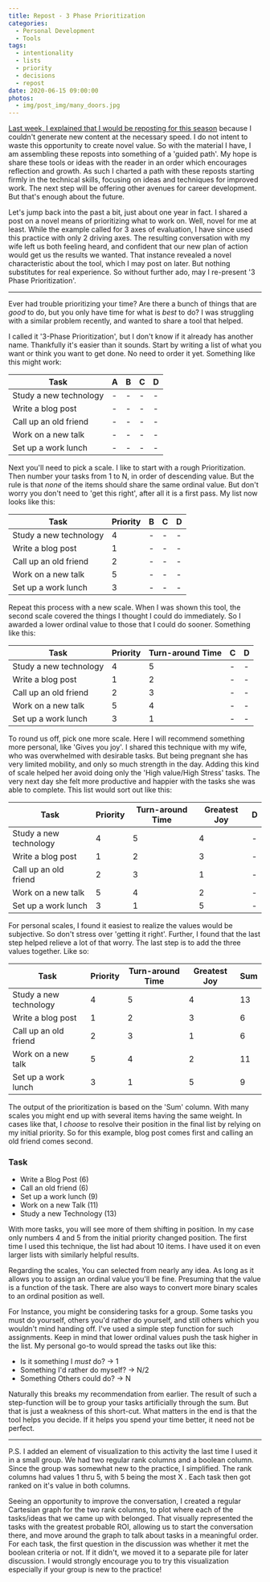 ```yaml
---
title: Repost - 3 Phase Prioritization
categories:
  - Personal Development
  - Tools
tags:
  - intentionality
  - lists
  - priority
  - decisions
  - repost
date: 2020-06-15 09:00:00
photos:
  - img/post_img/many_doors.jpg
---
```


[Last week, I explained that I would be reposting for this season](/2020/06/09/repost-code-read-more-than-written/) because I couldn't generate new content at the necessary speed. I do not intent to waste this opportunity to create novel value. So with the material I have, I am assembling these reposts into something of a 'guided path'. My hope is share these tools or ideas with the reader in an order which encourages reflection and growth. As such I charted a path with these reposts starting firmly in the technical skills, focusing on ideas and techniques for improved work. The next step will be offering other avenues for career development. But that's enough about the future.

Let's jump back into the past a bit, just about one year in fact. I shared a post on a novel means of prioritizing what to work on. Well, novel for me at least. While the example called for 3 axes of evaluation, I have since used this practice with only 2 driving axes. The resulting conversation with my wife left us both feeling heard, and confident that our new plan of action would get us the results we wanted. That instance revealed a novel characteristic about the tool, which I may post on later. But nothing substitutes for real experience. So without further ado, may I re-present '3 Phase Prioritization'.

---

Ever had trouble prioritizing your time? Are there a bunch of things that are _good_ to do, but you only have time for what is _best_ to do? I was struggling with a similar problem recently, and wanted to share a tool that helped.

I called it '3-Phase Prioritization', but I don't know if it already has another name. Thankfully it's easier than it sounds. Start by writing a list of what you want or think you want to get done. No need to order it yet. Something like this might work:

| Task                   | A   | B   | C   | D   |
| ---------------------- | --- | --- | --- | --- |
| Study a new technology | -   | -   | -   | -   |
| Write a blog post      | -   | -   | -   | -   |
| Call up an old friend  | -   | -   | -   | -   |
| Work on a new talk     | -   | -   | -   | -   |
| Set up a work lunch    | -   | -   | -   | -   |

Next you'll need to pick a scale. I like to start with a rough Prioritization. Then number your tasks from 1 to N, in order of descending value. But the rule is that _none_ of the items should share the same ordinal value. But don't worry you don't need to 'get this right', after all it is a first pass. My list now looks like this:

| Task                   | Priority | B   | C   | D   |
| ---------------------- | -------- | --- | --- | --- |
| Study a new technology | 4        | -   | -   | -   |
| Write a blog post      | 1        | -   | -   | -   |
| Call up an old friend  | 2        | -   | -   | -   |
| Work on a new talk     | 5        | -   | -   | -   |
| Set up a work lunch    | 3        | -   | -   | -   |

Repeat this process with a new scale. When I was shown this tool, the second scale covered the things I thought I could do immediately. So I awarded a lower ordinal value to those that I could do sooner. Something like this:

| Task                   | Priority | Turn-around Time | C   | D   |
| ---------------------- | -------- | ---------------- | --- | --- |
| Study a new technology | 4        | 5                | -   | -   |
| Write a blog post      | 1        | 2                | -   | -   |
| Call up an old friend  | 2        | 3                | -   | -   |
| Work on a new talk     | 5        | 4                | -   | -   |
| Set up a work lunch    | 3        | 1                | -   | -   |

To round us off, pick one more scale. Here I will recommend something more personal, like 'Gives you joy'. I shared this technique with my wife, who was overwhelmed with desirable tasks. But being pregnant she has very limited mobility, and only so much strength in the day. Adding this kind of scale helped her avoid doing only the 'High value/High Stress' tasks. The very next day she felt more productive and happier with the tasks she was able to complete. This list would sort out like this:

| Task                   | Priority | Turn-around Time | Greatest Joy | D   |
| ---------------------- | -------- | ---------------- | ------------ | --- |
| Study a new technology | 4        | 5                | 4            | -   |
| Write a blog post      | 1        | 2                | 3            | -   |
| Call up an old friend  | 2        | 3                | 1            | -   |
| Work on a new talk     | 5        | 4                | 2            | -   |
| Set up a work lunch    | 3        | 1                | 5            | -   |

For personal scales, I found it easiest to realize the values would be subjective. So don't stress over 'getting it right'. Further, I found that the last step helped relieve a lot of that worry. The last step is to add the three values together. Like so:

| Task                   | Priority | Turn-around Time | Greatest Joy | Sum |
| ---------------------- | -------- | ---------------- | ------------ | --- |
| Study a new technology | 4        | 5                | 4            | 13  |
| Write a blog post      | 1        | 2                | 3            | 6   |
| Call up an old friend  | 2        | 3                | 1            | 6   |
| Work on a new talk     | 5        | 4                | 2            | 11  |
| Set up a work lunch    | 3        | 1                | 5            | 9   |

The output of the prioritization is based on the 'Sum' column. With many scales you might end up with several items having the same weight. In cases like that, I _choose_ to resolve their position in the final list by relying on my initial priority. So for this example, blog post comes first and calling an old friend comes second.

### Task

- Write a Blog Post (6)
- Call an old friend (6)
- Set up a work lunch (9)
- Work on a new Talk (11)
- Study a new Technology (13)

With more tasks, you will see more of them shifting in position. In my case only numbers 4 and 5 from the initial priority changed position. The first time I used this technique, the list had about 10 items. I have used it on even larger lists with similarly helpful results.

Regarding the scales, You can selected from nearly any idea. As long as it allows you to assign an ordinal value you'll be fine. Presuming that the value is a function of the task. There are also ways to convert more binary scales to an ordinal position as well.

For Instance, you might be considering tasks for a group. Some tasks you must do yourself, others you'd rather do yourself, and still others which you wouldn't mind handing off. I've used a simple step function for such assignments. Keep in mind that lower ordinal values push the task higher in the list. My personal go-to would spread the tasks out like this:

- Is it something I _must_ do? -> 1
- Something I'd rather do myself? -> N/2
- Something Others could do? -> N

Naturally this breaks my recommendation from earlier. The result of such a step-function will be to group your tasks artificially through the sum. But that is just a weakness of this short-cut. What matters in the end is that the tool helps you decide. If it helps you spend your time better, it need not be perfect.

---

P.S. I added an element of visualization to this activity the last time I used it in a small group. We had two regular rank columns and a boolean column. Since the group was somewhat new to the practice, I simplified. The rank columns had values 1 thru 5, with 5 being the most X . Each task then got ranked on it's value in both columns.

Seeing an opportunity to improve the conversation, I created a regular Cartesian graph for the two rank columns, to plot where each of the tasks/ideas that we came up with belonged. That visually represented the tasks with the greatest probable ROI, allowing us to start the conversation there, and move around the graph to talk about tasks in a meaningful order. For each task, the first question in the discussion was whether it met the boolean criteria or not. If it didn't, we moved it to a separate pile for later discussion. I would strongly encourage you to try this visualization especially if your group is new to the practice!
